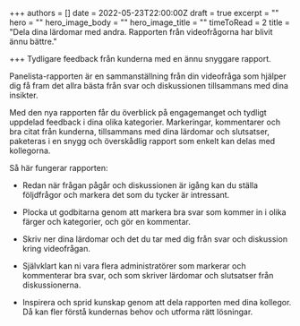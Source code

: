 +++
authors = []
date = 2022-05-23T22:00:00Z
draft = true
excerpt = ""
hero = ""
hero_image_body = ""
hero_image_title = ""
timeToRead = 2
title = "Dela dina lärdomar med andra. Rapporten från videofrågorna har blivit ännu bättre."

+++
Tydligare feedback från kunderna med en ännu snyggare rapport.

Panelista-rapporten är en sammanställning från din videofråga som hjälper dig få fram det allra bästa från svar och diskussionen tillsammans med dina insikter.

Med den nya rapporten får du överblick på engagemanget och tydligt uppdelad feedback i dina olika kategorier. Markeringar, kommentarer och bra citat från kunderna, tillsammans med dina lärdomar och slutsatser, paketeras i en snygg och överskådlig rapport som enkelt kan delas med kollegorna.

Så här fungerar rapporten:

* Redan när frågan pågår och diskussionen är igång kan du ställa följdfrågor och markera det som du tycker är intressant.

* Plocka ut godbitarna genom att markera bra svar som kommer in i olika färger och kategorier, och gör en kommentar.

* Skriv ner dina lärdomar och det du tar med dig från svar och diskussion kring videofrågan.

* Självklart kan ni vara flera administratörer som markerar och kommenterar bra svar, och som skriver lärdomar och slutsatser från diskussionerna.

* Inspirera och sprid kunskap genom att dela rapporten med dina kollegor. Då kan fler förstå kundernas behov och utforma rätt lösningar.